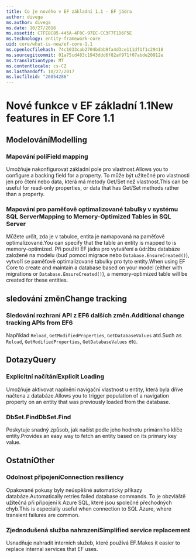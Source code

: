 ```yaml
---
title: Co je nového v EF základní 1.1 - EF jádra
author: divega
ms.author: divega
ms.date: 10/27/2016
ms.assetid: C7FE8C85-445A-4F0C-97EC-CC3F7F1D6F5E
ms.technology: entity-framework-core
uid: core/what-is-new/ef-core-1.1
ms.openlocfilehash: 74c1033cab2704bdbb9fa4d3ce111df1f1c29418
ms.sourcegitcommit: 01a75cd483c1943ddd6f82af971f07abde20912e
ms.translationtype: MT
ms.contentlocale: cs-CZ
ms.lasthandoff: 10/27/2017
ms.locfileid: "26054286"
---
```

# <a name="new-features-in-ef-core-11"></a><span data-ttu-id="252ae-102">Nové funkce v EF základní 1.1</span><span class="sxs-lookup"><span data-stu-id="252ae-102">New features in EF Core 1.1</span></span>

## <a name="modelling"></a><span data-ttu-id="252ae-103">Modelování</span><span class="sxs-lookup"><span data-stu-id="252ae-103">Modelling</span></span>
### <a name="field-mapping"></a><span data-ttu-id="252ae-104">Mapování polí</span><span class="sxs-lookup"><span data-stu-id="252ae-104">Field mapping</span></span>
<span data-ttu-id="252ae-105">Umožňuje nakonfigurovat základní pole pro vlastnost.</span><span class="sxs-lookup"><span data-stu-id="252ae-105">Allows you to configure a backing field for a property.</span></span> <span data-ttu-id="252ae-106">To může být užitečné pro vlastnosti jen pro čtení nebo data, která má metody Get/Set než vlastnost.</span><span class="sxs-lookup"><span data-stu-id="252ae-106">This can be useful for read-only properties, or data that has Get/Set methods rather than a property.</span></span>
### <a name="mapping-to-memory-optimized-tables-in-sql-server"></a><span data-ttu-id="252ae-107">Mapování pro paměťově optimalizované tabulky v systému SQL Server</span><span class="sxs-lookup"><span data-stu-id="252ae-107">Mapping to Memory-Optimized Tables in SQL Server</span></span>
<span data-ttu-id="252ae-108">Můžete určit, zda je v tabulce, entita je namapovaná na paměťově optimalizované.</span><span class="sxs-lookup"><span data-stu-id="252ae-108">You can specify that the table an entity is mapped to is memory-optimized.</span></span> <span data-ttu-id="252ae-109">Při použití EF jádra pro vytváření a údržbu databáze založené na modelu (buď pomocí migrace nebo `Database.EnsureCreated()`), vytvoří se paměťově optimalizované tabulky pro tyto entity.</span><span class="sxs-lookup"><span data-stu-id="252ae-109">When using EF Core to create and maintain a database based on your model (either with migrations or `Database.EnsureCreated()`), a memory-optimized table will be created for these entities.</span></span>

## <a name="change-tracking"></a><span data-ttu-id="252ae-110">sledování změn</span><span class="sxs-lookup"><span data-stu-id="252ae-110">Change tracking</span></span>
### <a name="additional-change-tracking-apis-from-ef6"></a><span data-ttu-id="252ae-111">Sledování rozhraní API z EF6 dalších změn.</span><span class="sxs-lookup"><span data-stu-id="252ae-111">Additional change tracking APIs from EF6</span></span>
<span data-ttu-id="252ae-112">Například `Reload`, `GetModifiedProperties`, `GetDatabaseValues` atd.</span><span class="sxs-lookup"><span data-stu-id="252ae-112">Such as `Reload`, `GetModifiedProperties`, `GetDatabaseValues` etc.</span></span>

## <a name="query"></a><span data-ttu-id="252ae-113">Dotazy</span><span class="sxs-lookup"><span data-stu-id="252ae-113">Query</span></span>
### <a name="explicit-loading"></a><span data-ttu-id="252ae-114">Explicitní načítání</span><span class="sxs-lookup"><span data-stu-id="252ae-114">Explicit Loading</span></span>
<span data-ttu-id="252ae-115">Umožňuje aktivovat naplnění navigační vlastnost u entity, která byla dříve načtena z databáze.</span><span class="sxs-lookup"><span data-stu-id="252ae-115">Allows you to trigger population of a navigation property on an entity that was previously loaded from the database.</span></span>
### <a name="dbsetfind"></a><span data-ttu-id="252ae-116">DbSet.Find</span><span class="sxs-lookup"><span data-stu-id="252ae-116">DbSet.Find</span></span>
<span data-ttu-id="252ae-117">Poskytuje snadný způsob, jak načíst podle jeho hodnotu primárního klíče entity.</span><span class="sxs-lookup"><span data-stu-id="252ae-117">Provides an easy way to fetch an entity based on its primary key value.</span></span>

## <a name="other"></a><span data-ttu-id="252ae-118">Ostatní</span><span class="sxs-lookup"><span data-stu-id="252ae-118">Other</span></span>
### <a name="connection-resiliency"></a><span data-ttu-id="252ae-119">Odolnost připojení</span><span class="sxs-lookup"><span data-stu-id="252ae-119">Connection resiliency</span></span>
<span data-ttu-id="252ae-120">Opakované pokusy byly neúspěšné automaticky příkazy databáze.</span><span class="sxs-lookup"><span data-stu-id="252ae-120">Automatically retries failed database commands.</span></span> <span data-ttu-id="252ae-121">To je obzvláště užitečná při připojení k Azure SQL, které jsou společné přechodných chyb.</span><span class="sxs-lookup"><span data-stu-id="252ae-121">This is especially useful when connection to SQL Azure, where transient failures are common.</span></span>
### <a name="simplified-service-replacement"></a><span data-ttu-id="252ae-122">Zjednodušená služba nahrazení</span><span class="sxs-lookup"><span data-stu-id="252ae-122">Simplified service replacement</span></span>
<span data-ttu-id="252ae-123">Usnadňuje nahradit interních služeb, které používá EF.</span><span class="sxs-lookup"><span data-stu-id="252ae-123">Makes it easier to replace internal services that EF uses.</span></span>
